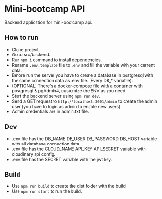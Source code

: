 # Mini-bootcamp API

Backend application for mini-bootcamp api.

## How to run

* Clone project.
* Go to src/backend.
* Run `npm i` command to install dependencies.
* Rename `.env.template` file to `.env` and fill the variable with your current data.
* Before run the server you have to create a database in postgresql with the same connection data as .env file. (Every DB_* variable).
* (OPTIONAL) There's a docker-compose file with a container with postgresql & pgAdmin4, customize the ENV as you need.
* Start the backend server using `npm run dev`.
* Send a GET request to `http://localhost:3001/admin` to create the admin user (you have to login as admin to enable new users).
* Admin credentials are in admin.txt file.

## Dev

* .env file has the DB_NAME DB_USER DB_PASSWORD DB_HOST variable with all database connection data.
* .env file has the CLOUD_NAME API_KEY API_SECRET variable with cloudinary api config.
* .env file has the SECRET variable with the jwt key.

## Build

* Use `npm run build` to create the dist folder with the build.
* Use `npm run start` to run the build.
